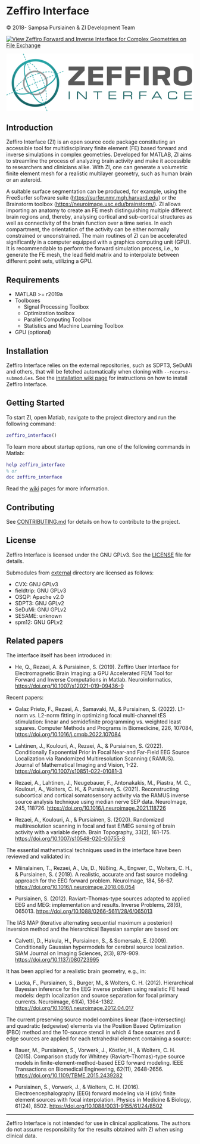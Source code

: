 # Zeffiro Interface

© 2018- Sampsa Pursiainen & ZI Development Team

[![View Zeffiro Forward and Inverse Interface for Complex Geometries on File Exchange](https://www.mathworks.com/matlabcentral/images/matlab-file-exchange.svg)](https://se.mathworks.com/matlabcentral/fileexchange/68285-zeffiro-forward-and-inverse-interface-for-complex-geometries)

![Zeffiro Interface Logo](fig/zeffiro_logo.png)

## Introduction

Zeffiro Interface (ZI) is an open source code package constituting an accessible tool for multidisciplinary finite element (FE) based forward and inverse simulations in complex geometries. Developed for MATLAB, ZI aims to streamline the process of analyzing brain activity and make it accessible to researchers and clinicians alike. With ZI, one can generate a volumetric finite element mesh for a realistic multilayer geometry, such as human brain or an asteroid.

A suitable surface segmentation can be produced, for example, using the FreeSurfer software suite (https://surfer.nmr.mgh.harvard.edu) or the Brainstorm toolbox (https://neuroimage.usc.edu/brainstorm/). ZI allows importing an anatomy to create an FE mesh distinguishing multiple different brain regions and, thereby, analysing cortical and sub-cortical structures as well as connectivity of the brain function over a time series. In each compartment, the orientation of the activity can be either normally constrained or unconstrained. The main routines of ZI can be accelerated significantly in a computer equipped with a graphics computing unit (GPU). It is recommendable to perform the forward simulation process, i.e., to generate the FE mesh, the lead field matrix and to interpolate between different point sets, utilizing a GPU.

## Requirements

- MATLAB >= r2019a
- Toolboxes
    - Signal Processing Toolbox
    - Optimization toolbox
    - Parallel Computing Toolbox
    - Statistics and Machine Learning Toolbox
- GPU (optional)

## Installation

Zeffiro Interface relies on the external repositories, such as SDPT3, SeDuMi and others, that will
be fetched automatically when cloning with `--recurse-submodules`. See the [installation wiki page][installation-wiki]
for instructions on how to install Zeffiro Interface.

[installation-wiki]: https://github.com/sampsapursiainen/zeffiro_interface/wiki/Downloading-and-Setting-Up-Zeffiro

## Getting Started

To start ZI, open Matlab, navigate to the project directory and run the following command:

```matlab
zeffiro_interface()
```

To learn more about startup options, run one of the following commands in Matlab:

```matlab
help zeffiro_interface
% or
doc zeffiro_interface
```

Read the [wiki](/wiki) pages for more information.

[//]: # (Links to video tutorials, example projects, and other learning resources.)

[//]: # (Main Features: An outline of the primary tools and functionalities available in the Zeffiro Interface, with links to more detailed documentation.)

[//]: # (Troubleshooting and Support: Guidance on how to address common issues, report bugs, and seek assistance from the community or developers.)

## Contributing

See [CONTRIBUTING.md](CONTRIBUTING.md) for details on how to contribute to the project.

## License

Zeffiro Interface is licensed under the GNU GPLv3.
See the [LICENSE](LICENSE) file for details.

Submodules from [external](external) directory are licensed as follows:

- CVX: GNU GPLv3
- fieldtrip: GNU GPLv3
- OSQP: Apache v2.0
- SDPT3: GNU GPLv2
- SeDuMi: GNU GPLv2
- SESAME: unknown
- spm12: GNU GPLv2

## Related papers

[//]: # (TODO: Add links to the papers.)

The interface itself has been introduced in:

- He, Q., Rezaei, A. & Pursiainen, S. (2019). Zeffiro User Interface for Electromagnetic Brain
  Imaging: a GPU Accelerated FEM Tool for Forward and Inverse Computations in Matlab.
  Neuroinformatics, https://doi.org/10.1007/s12021-019-09436-9

Recent papers:

- Galaz Prieto, F., Rezaei, A., Samavaki, M., & Pursiainen, S. (2022). L1-norm vs. L2-norm fitting
  in optimizing focal multi-channel tES stimulation: linear and semidefinite programming vs.
  weighted least squares. Computer Methods and Programs in Biomedicine, 226,
  107084, https://doi.org/10.1016/j.cmpb.2022.107084

- Lahtinen, J., Koulouri, A., Rezaei, A., & Pursiainen, S. (2022). Conditionally Exponential Prior
  in Focal Near-and Far-Field EEG Source Localization via Randomized Multiresolution Scanning (
  RAMUS). Journal of Mathematical Imaging and Vision,
  1-22. https://doi.org/10.1007/s10851-022-01081-3

- Rezaei, A., Lahtinen, J., Neugebauer, F., Antonakakis, M., Piastra, M. C., Koulouri, A., Wolters,
  C. H., & Pursiainen, S. (2021). Reconstructing subcortical and cortical somatosensory activity via
  the RAMUS inverse source analysis technique using median nerve SEP data. NeuroImage, 245, 118726.
  https://doi.org/10.1016/j.neuroimage.2021.118726

- Rezaei, A., Koulouri, A., & Pursiainen, S. (2020). Randomized multiresolution scanning in focal
  and fast E/MEG sensing of brain activity with a variable depth. Brain Topography, 33(2),
  161-175. https://doi.org/10.1007/s10548-020-00755-8

The essential mathematical techniques used in the interface have been reviewed and validated in:

- Miinalainen, T., Rezaei, A., Us, D., Nüßing, A., Engwer, C., Wolters, C. H., & Pursiainen, S. (
  2019). A realistic, accurate and fast source modeling approach for the EEG forward problem.
  NeuroImage, 184, 56-67. https://doi.org/10.1016/j.neuroimage.2018.08.054

- Pursiainen, S. (2012). Raviart–Thomas-type sources adapted to applied EEG and MEG: implementation
  and results. Inverse Problems, 28(6), 065013. https://doi.org/10.1088/0266-5611/28/6/065013

The IAS MAP (iterative alternating sequential maximum a posteriori) inversion method and the
hierarchical Bayesian sampler are based on:

- Calvetti, D., Hakula, H., Pursiainen, S., & Somersalo, E. (2009). Conditionally Gaussian
  hypermodels for cerebral source localization. SIAM Journal on Imaging Sciences, 2(3),
  879-909. https://doi.org/10.1137/080723995

It has been applied for a realistic brain geometry, e.g., in:

- Lucka, F., Pursiainen, S., Burger, M., & Wolters, C. H. (2012). Hierarchical Bayesian inference
  for the EEG inverse problem using realistic FE head models: depth localization and source
  separation for focal primary currents. Neuroimage, 61(4),
  1364-1382. https://doi.org/10.1016/j.neuroimage.2012.04.017

The current preserving source model combines linear (face-intersecting) and quadratic (edgewise)
elements via the Position Based Optimization (PBO) method and the 10-source stencil in which 4 face
sources and 6 edge sources are applied for each tetrahedral element containing a source:

- Bauer, M., Pursiainen, S., Vorwerk, J., Köstler, H., & Wolters, C. H. (2015). Comparison study for
  Whitney (Raviart–Thomas)-type source models in finite-element-method-based EEG forward modeling.
  IEEE Transactions on Biomedical Engineering, 62(11),
  2648-2656. https://doi.org/10.1109/TBME.2015.2439282

- Pursiainen, S., Vorwerk, J., & Wolters, C. H. (2016). Electroencephalography (EEG) forward
  modeling via H (div) finite element sources with focal interpolation. Physics in Medicine &
  Biology, 61(24), 8502. https://doi.org/10.1088/0031-9155/61/24/8502

---

Zeffiro Interface is not intended for use in clinical applications. The authors do not assume
responsibility for the results obtained with ZI when using clinical data.
